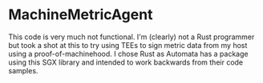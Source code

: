 # MachineMetricAgent
This code is very much not functional. I'm (clearly) not a Rust programmer but took a shot at this to try using TEEs to sign metric data from my host using a proof-of-machinehood. I chose Rust as Automata has a package using this SGX library and intended to work backwards from their code samples.
